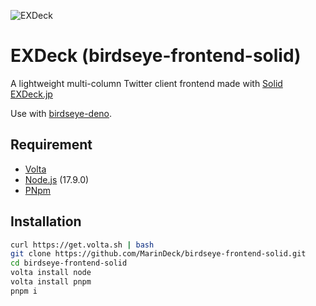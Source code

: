 ![EXDeck](https://user-images.githubusercontent.com/66313777/128413639-b654dffb-e0e7-497a-b376-2c6eb4da5998.gif)

# EXDeck (birdseye-frontend-solid)

A lightweight multi-column Twitter client frontend made with [Solid](https://www.solidjs.com)  
[EXDeck.jp](https://exdeck.jp)

Use with [birdseye-deno](https://github.com/MarinDeck/birdseye-deno).

## Requirement

- [Volta](https://volta.sh)
- [Node.js](https://nodejs.org) (17.9.0)
- [PNpm](https://pnpm.io)

## Installation

```sh
curl https://get.volta.sh | bash
git clone https://github.com/MarinDeck/birdseye-frontend-solid.git
cd birdseye-frontend-solid
volta install node
volta install pnpm
pnpm i
```
